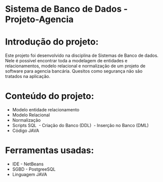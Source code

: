 # Sistema de Banco de Dados - Projeto-Agencia

# Introdução do projeto:
Este projeto foi desenvolvido na disciplina de Sistemas de Banco de dados. Nele é possível encontrar toda a modelagem de entidades e relacionamentos, modelo relacional e normalização de um projeto de software para agencia bancária.
Quesitos como segurança não são tratados na aplicação.

# Conteúdo do projeto:
- Modelo entidade relacionamento
- Modelo Relacional
- Normalização
- Scripts SQL
  - Criação do Banco (DDL)
  - Inserção no Banco (DML)
- Código JAVA 

# Ferramentas usadas:
* IDE - NetBeans
* SGBD - PostgreeSQL
* Linguagem JAVA



